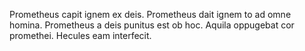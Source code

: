 Prometheus capit ignem ex deis.
Prometheus dait ignem to ad omne homina.
Prometheus a deis punitus est ob hoc. 
Aquila oppugebat cor promethei.
Hecules eam interfecit.
